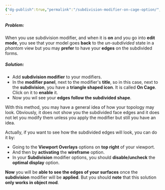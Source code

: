 ```yaml
---
{"dg-publish":true,"permalink":"/subdivision-modifier-on-cage-option/","noteIcon":""}
---
```


##### Problem:
When you use subdivision modifier, and when it is **on** and you go into **edit mode**, you see that your model goes **back** to the *un-subdivided* state in a *phantom* view but you may **prefer** to have your **edges** on the subdivided forms.

##### Solution:
- Add **subdivision modifier** to your modifiers.
- In the **modifier panel**, next to the modifier's **title**, so in this case, next to the **subdivision**, you have a **triangle shaped icon**. It is called **On Cage**. Click on it to **enable** it.
- Now you wil see your **edges follow the subdivided shape**.

With this method, you may have a general idea of how your topology may look. Obviously, it does not show you the subdivided face edges and it does not let you modify them unless you apply the modifier but still you have an idea. 

Actually, if you want to see how the subdivided edges will look, you can do it by:

- Going to the **Viewport Overlays** options on **top right** of your viewport.
- And then by **activating** the **wireframe** option.
- In your **Subdivision** modifier options, you should **disable/uncheck** the **optimal display** option.

**Now** you will be **able to see the edges of your surfaces** once the **subdivision** modifier will be **applied**. But you should **note** that this solution **only works in object mod**.